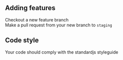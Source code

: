 ## Adding features

Checkout a new feature branch  
Make a pull request from your new branch to `staging`  

## Code style

Your code should comply with the standardjs styleguide
